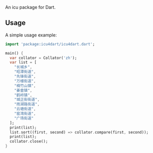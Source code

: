 An icu package for Dart.

## Usage

A simple usage example:

```dart
import 'package:icu4dart/icu4dart.dart';

main() {
  var collator = Collator('zh');
  var list = [
    "长城乡",
    "昭潭街道",
    "先锋街道",
    "万楼街道",
    "楠竹山镇",
    "姜畲镇",
    "鹤岭镇",
    "城正街街道",
    "雨湖路街道",
    "云塘街道",
    "窑湾街道",
    "广场街道"
  ];
  print(list);
  list.sort((first, second) => collator.compare(first, second));
  print(list);
  collator.close();
}
```